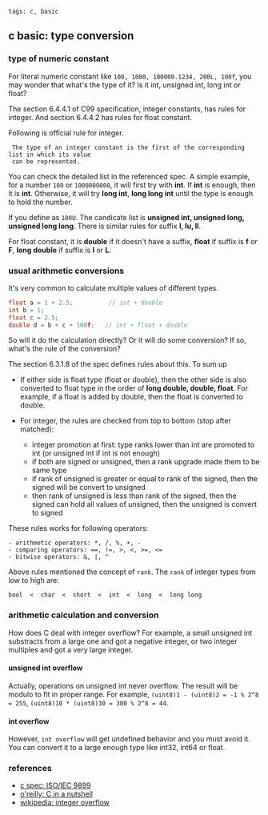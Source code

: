 ```metadata
tags: c, basic
```

## c basic: type conversion

### type of numeric constant
For literal numeric constant like `100, 1000, 100000.1234, 200L, 100f`, you may wonder
 that what's the type of it? Is it int, unsigned int, long int or float?

The section 6.4.4.1 of C99 specification, integer constants, has rules for integer. And
 section 6.4.4.2 has rules for float constant.

Following is official rule for integer.

```
 The type of an integer constant is the first of the corresponding list in which its value
 can be represented.
```

You can check the detailed list in the referenced spec. A simple example, for a number
`100` or `1000000000`, it will first try with **int**. If **int** is enough, then it is
 **int**. Otherwise, it will try **long int**, **long long int** until the type is enough
 to hold the number.

If you define as `100U`. The candicate list is **unsigned int, unsigned long, unsigned long long**.
There is similar rules for suffix **l, lu, ll**.

For float constant, it is **double** if it doesn't have a suffix, **float** if suffix
 is **f** or **F**, **long double** if suffix is **l** or **L**.


### usual arithmetic conversions
It's very common to calculate multiple values of different types.

```c
float a = 1 + 2.5;          // int + double
int b = 1;
float c = 2.5;
double d = b + c + 100f;   // int + float + double
```

So will it do the calculation directly? Or it will do some conversion? If so, what's the
 rule of the conversion?

The section 6.3.1.8 of the spec defines rules about this. To sum up

  - If either side is float type (float or double), then the other side is also converted
    to float type in the order of **long double, double, float**. For example, if a float
    is added by double, then the float is converted to double.

  - For integer, the rules are checked from top to bottom (stop after matched):
      - integer promotion at first: type ranks lower than int are promoted to int (or unsigned int if int is not enough)
      - if both are signed or unsigned, then a rank upgrade made them to be same type
      - if rank of unsigned is greater or equal to rank of the signed, then the signed will be convert to unsigned
      - then rank of unsigned is less than rank of the signed, then the signed can hold all values of unsigned, then
        the unsigned is convert to signed

These rules works for following operators:

    - arithmetic operators: *, /, %, +, -
    - comparing operators: ==, !=, >, <, >=, <=
    - bitwise operators: &, |, ^

Above rules mentioned the concept of `rank`. The `rank` of integer types from low to high are:

    bool  <  char  <  short  <  int  <  long  <  long long

### arithmetic calculation and conversion
How does C deal with integer overflow? For example, a small unsigned int substracts from a
 large one and got a negative integer, or two integer multiples and got a very large integer.

#### unsigned int overflow
Actually, operations on unsigned int never overflow. The result will be modulo to fit in
 proper range. For example, `(uint8)1 - (uint8)2 = -1 % 2^8 = 255`,
 `(uint8)10 * (uint8)30 = 300 % 2^8 = 44`.

#### int overflow
However, `int overflow` will get undefined behavior and you must avoid it. You can convert
 it to a large enough type like int32, int64 or float.

### references
- [c spec: ISO/IEC 9899](http://www.open-std.org/jtc1/sc22/wg14/www/docs/n1124.pdf)
- [o'reilly: C in a nutshell](https://www.oreilly.com/library/view/c-in-a/0596006977/ch04.html)
- [wikipedia: integer overflow](https://en.wikipedia.org/wiki/Integer_overflow)
